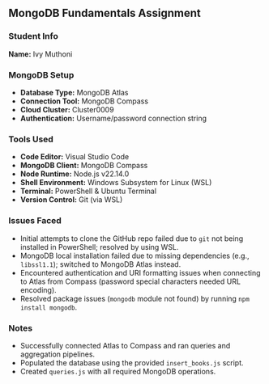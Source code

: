 ## MongoDB Fundamentals Assignment

### Student Info

**Name:** Ivy Muthoni

###  MongoDB Setup

* **Database Type:** MongoDB Atlas
* **Connection Tool:** MongoDB Compass
* **Cloud Cluster:** Cluster0009
* **Authentication:** Username/password connection string



### Tools Used

* **Code Editor:** Visual Studio Code
* **MongoDB Client:** MongoDB Compass
* **Node Runtime:** Node.js v22.14.0
* **Shell Environment:** Windows Subsystem for Linux (WSL)
* **Terminal:** PowerShell & Ubuntu Terminal
* **Version Control:** Git (via WSL)


### Issues Faced

* Initial attempts to clone the GitHub repo failed due to `git` not being installed in PowerShell; resolved by using WSL.
* MongoDB local installation failed due to missing dependencies (e.g., `libssl1.1`); switched to MongoDB Atlas instead.
* Encountered authentication and URI formatting issues when connecting to Atlas from Compass (password special characters needed URL encoding).
* Resolved package issues (`mongodb` module not found) by running `npm install mongodb`.


### Notes

* Successfully connected Atlas to Compass and ran queries and aggregation pipelines.
* Populated the database using the provided `insert_books.js` script.
* Created `queries.js` with all required MongoDB operations.

